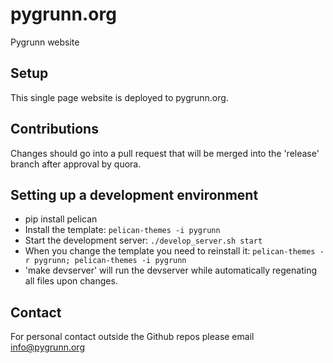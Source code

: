 pygrunn.org
===========

Pygrunn website


Setup
-----

This single page website is deployed to pygrunn.org.


Contributions
-------------

Changes should go into a pull request that will be merged into the 'release' branch after approval by quora.


Setting up a development environment
------------------------------------

* pip install pelican
* Install the template: `pelican-themes -i pygrunn`
* Start the development server: `./develop_server.sh start`
* When you change the template you need to reinstall it: `pelican-themes -r pygrunn; pelican-themes -i pygrunn`
* 'make devserver' will run the devserver while automatically regenating all files upon changes.


Contact
-------
For personal contact outside the Github repos please email info@pygrunn.org
